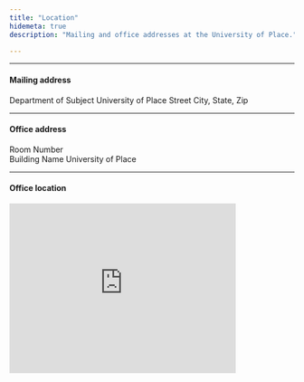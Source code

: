 ```yaml
---
title: "Location"
hidemeta: true
description: "Mailing and office addresses at the University of Place."

---
```


---

#### Mailing address

Department of Subject
University of Place
Street
City, State, Zip

---

#### Office address

Room Number  
Building Name 
University of Place

---

#### Office location

<iframe src="https://www.google.com/maps/embed?pb=!1m18!1m12!1m3!1d221828.64723536026!2d106.27850149055783!3d29.68867437989538!2m3!1f0!2f0!3f0!3m2!1i1024!2i768!4f13.1!3m3!1m2!1s0x36eccb948120ecb1%3A0xbcacf824c7bdf803!2sChongqing%20University!5e0!3m2!1sen!2sus!4v1713681184976!5m2!1sen!2sus" width="400" height="300" style="border:0;" allowfullscreen="" loading="lazy" referrerpolicy="no-referrer-when-downgrade"></iframe>

